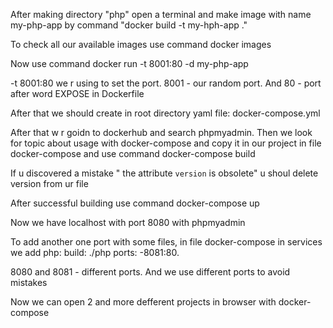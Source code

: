 After making directory "php" open a terminal and make image with name my-php-app by command "docker build -t my-hph-app ."

To check all our available images use command docker images

Now use command docker run -t 8001:80 -d my-php-app

-t 8001:80 we r using to set the port. 8001 - our random port. And 80 - port after word EXPOSE in Dockerfile

After that we should create in root directory yaml file: docker-compose.yml

After that w r goidn to dockerhub and search phpmyadmin. Then we look for topic about usage with docker-compose and copy it in our project in file docker-compose and use command docker-compose build

If u discovered a mistake " the attribute `version` is obsolete" u shoul delete version from ur file

After successful building use command docker-compose up

Now we have localhost with port 8080 with phpmyadmin

To add another one port with some files, in file docker-compose in services we add php: build: ./php ports: -8081:80.

8080 and 8081 - different ports. And we use different ports to avoid mistakes

Now we can open 2 and more defferent projects in browser with docker-compose
